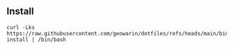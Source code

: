 ## Install

```
curl -Lks https://raw.githubusercontent.com/geowarin/dotfiles/refs/heads/main/bin/dot-install | /bin/bash
```
